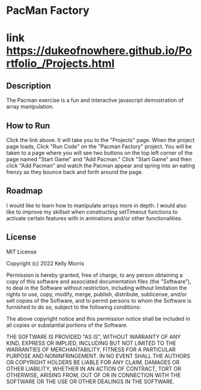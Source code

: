#  PacMan Factory 

# link https://dukeofnowhere.github.io/Portfolio_/Projects.html
## Description
The Pacman exercise is a fun and interactive javascript demostration of array manipulation. 
## How to Run
Click the link above. It will take you to the "Projects" page. When the project page loads, Click "Run Code" on the "Pacman Factory" project. You will be taken to a page where you will see two buttons on the top left corner of the page named "Start Game" and "Add Pacman." Click "Start Game" and then click "Add Pacman" and watch the Pacman appear and spring into an eating frenzy as they bounce back and forth around the page. 
## Roadmap
I would like to learn how to manipulate arrays more in depth. I would also like to improve my 
skillset when constructing setTimeout functions to activate certain features with in animations and/or other functionalities.

## License

MIT License

Copyright (c) 2022 Kelly Morris

Permission is hereby granted, free of charge, to any person obtaining a copy of this software and associated documentation files (the "Software"), to deal in the Software without restriction, including without limitation the rights to use, copy, modify, merge, publish, distribute, sublicense, and/or sell copies of the Software, and to permit persons to whom the Software is furnished to do so, subject to the following conditions:

The above copyright notice and this permission notice shall be included in all copies or substantial portions of the Software.

THE SOFTWARE IS PROVIDED "AS IS", WITHOUT WARRANTY OF ANY KIND, EXPRESS OR IMPLIED, INCLUDING BUT NOT LIMITED TO THE WARRANTIES OF MERCHANTABILITY, FITNESS FOR A PARTICULAR PURPOSE AND NONINFRINGEMENT. IN NO EVENT SHALL THE AUTHORS OR COPYRIGHT HOLDERS BE LIABLE FOR ANY CLAIM, DAMAGES OR OTHER LIABILITY, WHETHER IN AN ACTION OF CONTRACT, TORT OR OTHERWISE, ARISING FROM, OUT OF OR IN CONNECTION WITH THE SOFTWARE OR THE USE OR OTHER DEALINGS IN THE SOFTWARE.
